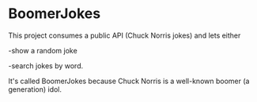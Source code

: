 # BoomerJokes

This project consumes a public API (Chuck Norris jokes) and lets either

-show a random joke

-search jokes by word.

It's called BoomerJokes because Chuck Norris is a well-known boomer (a generation) idol.
